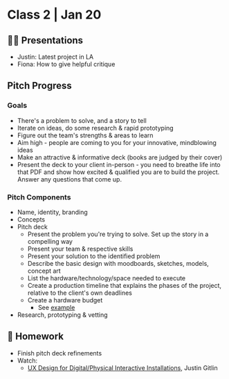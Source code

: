 # Class 2 | Jan 20

## 👨‍🏫 Presentations

* Justin: Latest project in LA
* Fiona: How to give helpful critique

## Pitch Progress

### Goals

- There's a problem to solve, and a story to tell
- Iterate on ideas, do some research & rapid prototyping
- Figure out the team's strengths & areas to learn
- Aim high - people are coming to you for your innovative, mindblowing ideas
- Make an attractive & informative deck (books are judged by their cover)
- Present the deck to your client in-person - you need to breathe life into that PDF and show how excited & qualified you are to build the project. Answer any questions that come up.

### Pitch Components

- Name, identity, branding
- Concepts
- Pitch deck
  - Present the problem you're trying to solve. Set up the story in a compelling way
  - Present your team & respective skills
  - Present your solution to the identified problem
  - Describe the basic design with moodboards, sketches, models, concept art
  - List the hardware/technology/space needed to execute
  - Create a production timeline that explains the phases of the project, relative to the client's own deadlines
  - Create a hardware budget
    - See [example](../docs/example-hardware-budget.md)
- Research, prototyping & vetting

## 📝 Homework

- Finish pitch deck refinements
- Watch: 
  - [UX Design for Digital/Physical Interactive Installations](https://www.youtube.com/watch?v=yyLmucX7qrs), Justin Gitlin
